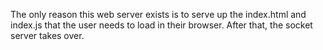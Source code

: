The only reason this web server exists is to serve up the
index.html and index.js that the user needs to load in
their browser. After that, the socket server takes over.
